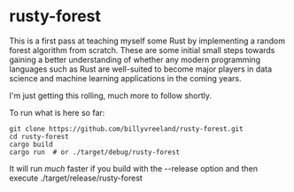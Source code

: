 # rusty-forest

This is a first pass at teaching myself some Rust by implementing a random forest algorithm from scratch.  These are some initial small steps towards gaining a better understanding of whether any modern programming languages such as Rust are well-suited to become major players in data science and machine learning applications in the coming years.

I'm just getting this rolling, much more to follow shortly.

To run what is here so far:

```
git clone https://github.com/billyvreeland/rusty-forest.git
cd rusty-forest
cargo build
cargo run  # or ./target/debug/rusty-forest
```

It will run *much* faster if you build with the --release option and then execute ./target/release/rusty-forest



